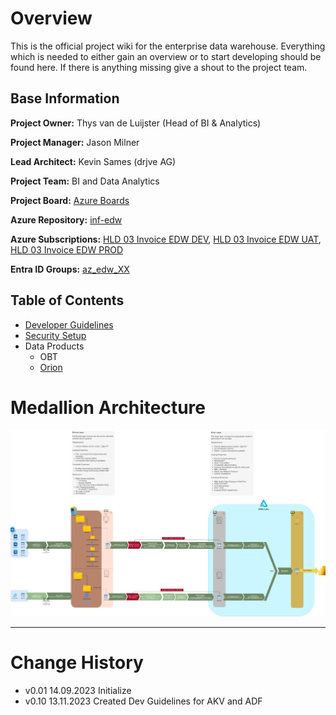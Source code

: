 # Overview
This is the official project wiki for the enterprise data warehouse. Everything which is needed to either gain an overview or to start developing should be found here. If there is anything missing give a shout to the project team.

## Base Information
**Project Owner:** Thys van de Luijster (Head of BI & Analytics)

**Project Manager:** Jason Milner

**Lead Architect:** Kevin Sames (drjve AG)

**Project Team:** BI and Data Analytics

**Project Board:** [Azure Boards](https://dev.azure.com/InfinigateHolding/Group%20IT%20Program/_backlogs/backlog/BI%20and%20Data%20Analytics/Stories)

**Azure Repository:** [inf-edw](https://dev.azure.com/InfinigateHolding/Group%20IT%20Program/_git/inf-edw)


**Azure Subscriptions:** [HLD 03 Invoice EDW DEV](https://portal.azure.com/#@Infinigate.onmicrosoft.com/resource/subscriptions/5c771a6b-7686-4067-a58d-95551c37bf46/overview), [HLD 03 Invoice EDW UAT](https://portal.azure.com/#@Infinigate.onmicrosoft.com/resource/subscriptions/bf75b24f-2b10-4ada-a25a-b5bec3311486/overview), [HLD 03 Invoice EDW PROD](https://portal.azure.com/#@Infinigate.onmicrosoft.com/resource/subscriptions/4b6b9329-18aa-4bf0-83f2-090c052e7fd3/overview)

**Entra ID Groups:** [az_edw_XX](https://portal.azure.com/#view/Microsoft_AAD_IAM/GroupDetailsMenuBlade/~/Overview/groupId/b932db11-91b3-42c1-8af6-a29fc8fbd89d/menuId/)
## Table of Contents
 - [Developer Guidelines](developer_guidelines.md)
 - [Security Setup](security_setup.md)
 - Data Products
    - OBT
    - [Orion](Orion.md)
# Medallion Architecture
![Medallion Architecture](../assets/images/medallion.png "Medallion Architecture")

---
# Change History
- v0.01 14.09.2023 Initialize
- v0.10 13.11.2023 Created Dev Guidelines for AKV and ADF
